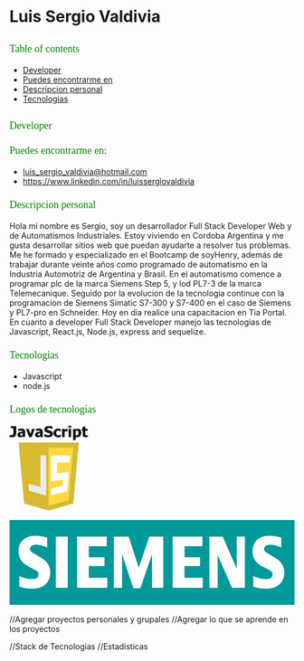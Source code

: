 #  Luis Sergio Valdivia

## 
<p style="font-family: Times New Roman; font-size: 18px; font-weight: 400; font-style: normal; color: green"> 
Table of contents
</p>

* [Developer](#Developer)
* [Puedes encontrarme en](#technologies)
* [Descripcion personal](#setup)
* [Tecnologias](#tecnologias)

## 
<p style="font-family: Times New Roman; font-size: 18px; font-weight: 400; font-style: normal; color: green"> 
Developer
</p>

### 
<p style="font-family: Times New Roman; font-size: 18px; font-weight: 400; font-style: normal; color: green"> 
Puedes encontrarme en:
</p>


* [luis_sergio_valdivia@hotmail.com](#email)
* https://www.linkedin.com/in/luissergiovaldivia



### 
<p style="font-family: Times New Roman; font-size: 18px; font-weight: 400; font-style: normal; color: green"> 
Descripcion personal

</p>

<p align="left">
 Hola mi nombre es Sergio, soy un desarrollador  Full Stack Developer Web y de Automatismos Industriales. Estoy viviendo en Cordoba Argentina y me gusta desarrollar sitios web que puedan ayudarte a resolver tus problemas.
 Me he formado y especializado en el Bootcamp de soyHenry, además de trabajar durante veinte años como programado de automatismo en la Industria Automotriz de Argentina y Brasil.
 En el automatismo comence a programar plc de la marca Siemens Step 5, y lod PL7-3 de la marca Telemecanique. Seguido por la evolucion de la tecnologia continue con la programacion de Siemens Simatic S7-300 y S7-400 en el caso de Siemens y PL7-pro en Schneider. Hoy en dia realice una capacitacion en Tia Portal.
 En cuanto a developer Full Stack Developer manejo las tecnologias de Javascript,
 React.js, Node.js, express and sequelize.
 



</p>


### 
<p style="font-family: Times New Roman; font-size: 18px; font-weight: 400; font-style: normal; color: green"> Tecnologias </p>

* Javascript
* node.js 



### 
<p style="font-family: Times New Roman; font-size: 18px; font-weight: 400; font-style: normal; color: green">
Logos de tecnologias
</p>

<p align="left">
<img height="150" src="./img/javascript.jpg" />
</p>

<p align="left">
<img height="150" src="./img/Siemens.png" />
</p>




//Agregar proyectos personales y grupales
    //Agregar lo que se aprende en los proyectos

//Stack de Tecnologias
//Estadisticas